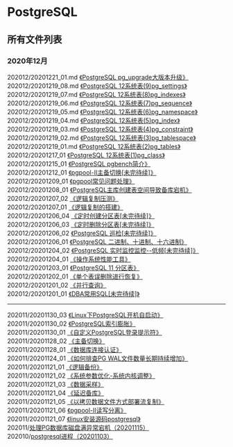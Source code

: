 # PostgreSQL
 
## 所有文件列表  
### 2020年12月
202012/20201221_01.md [《PostgreSQL pg_upgrade大版本升级》](https://github.com/PGquestions/PostgreSQL/blob/main/202012/20201221_01.md)  
202012/20201219_08.md [《PostgreSQL 12系统表(9)pg_settings》](https://github.com/PGquestions/PostgreSQL/blob/main/202012/20201219_08.md)  
202012/20201219_07.md [《PostgreSQL 12系统表(8)pg_indexes》](https://github.com/PGquestions/PostgreSQL/blob/main/202012/20201219_07.md)  
202012/20201219_06.md [《PostgreSQL 12系统表(7)pg_sequence》](https://github.com/PGquestions/PostgreSQL/blob/main/202012/20201219_06.md)  
202012/20201219_05.md [《PostgreSQL 12系统表(6)pg_namespace》](https://github.com/PGquestions/PostgreSQL/blob/main/202012/20201219_05.md)  
202012/20201219_04.md [《PostgreSQL 12系统表(5)pg_index》](https://github.com/PGquestions/PostgreSQL/blob/main/202012/20201219_04.md)  
202012/20201219_03.md [《PostgreSQL 12系统表(4)pg_constraint》](https://github.com/PGquestions/PostgreSQL/blob/main/202012/20201219_03.md)  
202012/20201219_02.md [《PostgreSQL 12系统表(3)pg_tablespace》](https://github.com/PGquestions/PostgreSQL/blob/main/202012/20201219_02.md)  
202012/20201219_01.md [《PostgreSQL 12系统表(2)pg_tables》](https://github.com/PGquestions/PostgreSQL/blob/main/202012/20201219_01.md)  
202012/20201217_01    [《PostgreSQL 12系统表(1)pg_class》](https://github.com/PGquestions/PostgreSQL/blob/main/202012/20201217_01)  
202012/20201215_01    [《PostgreSQL pgbench简介》](https://github.com/PGquestions/PostgreSQL/blob/main/202012/20201215_01)  
202012/20201212_01    [《pgpool-II主备切换[未完待续]》](https://github.com/PGquestions/PostgreSQL/blob/main/202012/20201212_01)  
202012/20201209_01    [《pgpool常见问题处理》](https://github.com/PGquestions/PostgreSQL/blob/main/202012/20201209_01)  
202012/20201208_01    [《PostgreSQL主库创建表空间导致备库宕机》](https://github.com/PGquestions/PostgreSQL/blob/main/202012/20201208_01)  
202012/20201207_02    [《逻辑复制压测》](https://github.com/PGquestions/PostgreSQL/blob/main/202012/20201207_02)  
202012/20201207_01    [《逻辑复制的搭建》](https://github.com/PGquestions/PostgreSQL/blob/main/202012/20201207_01)  
202012/20201206_04    [《定时创建分区表[未完待续]》](https://github.com/PGquestions/PostgreSQL/blob/main/202012/20201206_04)  
202012/20201206_03    [《定时删除分区表[未完待续]》](https://github.com/PGquestions/PostgreSQL/blob/main/202012/20201206_03)  
202012/20201206_02    [《PostgreSQL 巡检[未完待续]》](https://github.com/PGquestions/PostgreSQL/blob/main/202012/20201206_02)  
202012/20201206_01    [《PostgreSQL 二进制、十进制、十六进制》](https://github.com/PGquestions/PostgreSQL/blob/main/202012/20201206_01)  
202012/20201204_02    [《PostgreSQL 实时监控监控--低频[未完待续]》](https://github.com/PGquestions/PostgreSQL/blob/main/202012/20201204_02)  
202012/20201204_01    [《操作系统性能工具》](https://github.com/PGquestions/PostgreSQL/blob/main/202012/20201204_01)  
202012/20201203_01    [《PostgreSQL 11 分区表》](https://github.com/PGquestions/PostgreSQL/blob/main/202012/20201203_01)  
202012/20201202_01    [《单个表误删除进行恢复》](https://github.com/PGquestions/PostgreSQL/blob/main/202012/20201202_01)  
202012/20201201_02    [《并行查询》](https://github.com/PGquestions/PostgreSQL/blob/main/202012/20201201_02)  
202012/20201201_01    [《DBA常用SQL[未完待续]》](https://github.com/PGquestions/PostgreSQL/blob/main/202012/20201201_01)
				      
-------------------------------------------------------------
202011/20201130_03    [《Linux下PostgreSQL开机自启动》](https://github.com/PGquestions/PostgreSQL/blob/main/202011/20201130_03)  
202011/20201130_02    [《PostgreSQL索引膨胀》](https://github.com/PGquestions/PostgreSQL/blob/main/202011/20201130_02)  
202011/20201130_01    [《自定义PostgreSQL登录提示符》](https://github.com/PGquestions/PostgreSQL/blob/main/202011/20201130_01)  
202011/20201128_02    [《主备切换》](https://github.com/PGquestions/PostgreSQL/blob/main/202011/20201128_02)  
202011/20201128_01    [《数据库连接认证》](https://github.com/PGquestions/PostgreSQL/blob/main/202011/20201128)  
202011/20201124_01    [《如何排查PG WAL文件数量长期持续增加》](https://github.com/PGquestions/PostgreSQL/blob/main/202011/20201124)  
202011/20201121_01    [《逻辑备份》](https://github.com/PGquestions/PostgreSQL/blob/main/202011/20201121_01)  
202011/20201121_02    [《系统参数优化-系统内核调整》](https://github.com/PGquestions/PostgreSQL/blob/main/202011/20201121_02)  
202011/20201121_03    [《数据采样》](https://github.com/PGquestions/PostgreSQL/blob/main/202011/20201121_03)  
202011/20201121_04    [《延迟备库》](https://github.com/PGquestions/PostgreSQL/blob/main/202011/20201121_04)  
202011/20201121_05    [《以拷贝数据文件方式部署流复制》](https://github.com/PGquestions/PostgreSQL/blob/main/202011/20201121_05)  
202011/20201121_06    [《pgpool-II读写分离》](https://github.com/PGquestions/PostgreSQL/blob/main/202011/20201121_06)  
202011/20201121_07    [《linux安装源码postgresql》](https://github.com/PGquestions/PostgreSQL/blob/main/202011/20201121_07)  
202011/[处理PG数据库磁盘满异常宕机（20201115）](https://github.com/qq1141853053/PostgreSQL/blob/main/202011/%E5%A4%84%E7%90%86PG%E6%95%B0%E6%8D%AE%E5%BA%93%E7%A3%81%E7%9B%98%E6%BB%A1%E5%BC%82%E5%B8%B8%E5%AE%95%E6%9C%BA%EF%BC%8820201115%EF%BC%89)  
202010/[postgresql进程（20201103）](https://github.com/qq1141853053/PostgreSQL/blob/main/202010/postgresql%E8%BF%9B%E7%A8%8B%EF%BC%8820201103%EF%BC%89)  
